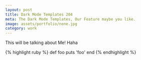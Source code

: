 ```yaml
---
layout: post
title: Dark Mode Templates 204
meta: The Dark Mode Templates, Our Feature maybe you like.
image: assets/portfolio/none.jpg
category: work
---
```


This will be talking about Me! Haha

{% highlight ruby %}
def foo
  puts 'foo'
end
{% endhighlight %}